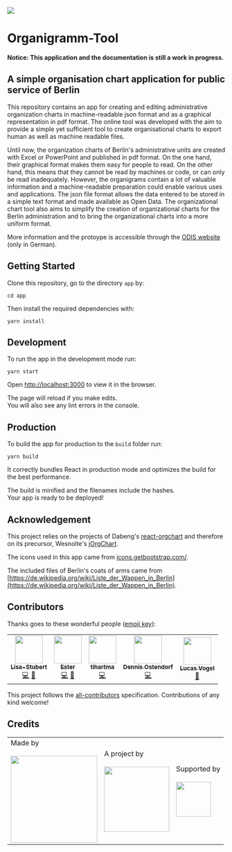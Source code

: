![](https://img.shields.io/badge/Built%20with%20%E2%9D%A4%EF%B8%8F-at%20Technologiestiftung%20Berlin-blue)

# Organigramm-Tool

**Notice: This application and the documentation is still a work in progress.**

## A simple organisation chart application for public service of Berlin

This repository contains an app for creating and editing administrative organization charts in machine-readable json format and as a graphical representation in pdf format. The online tool was developed with the aim to provide a simple yet sufficient tool to create organisational charts to export human as well as machine readable files.

Until now, the organization charts of Berlin's administrative units are created with Excel or PowerPoint and published in pdf format. On the one hand, their graphical format makes them easy for people to read. On the other hand, this means that they cannot be read by machines or code, or can only be read inadequately. However, the organigrams contain a lot of valuable information and a machine-readable preparation could enable various uses and applications. 
The json file format allows the data entered to be stored in a simple text format and made available as Open Data. The organizational chart tool also aims to simplify the creation of organizational charts for the Berlin administration and to bring the organizational charts into a more uniform format.

More information and the protoype is accessible through the [ODIS website](https://odis-berlin.de/projekte/organigramme/) (only in German).

## Getting Started

Clone this repository, go to the directory `app` by:

`cd app`

Then install the required dependencies with:

`yarn install`


## Development

To run the app in the development mode run:

`yarn start`


Open [http://localhost:3000](http://localhost:3000) to view it in the browser.

The page will reload if you make edits.\
You will also see any lint errors in the console.


## Production

To build the app for production to the `build` folder run:

`yarn build`

It correctly bundles React in production mode and optimizes the build for the best performance.

The build is minified and the filenames include the hashes.\
Your app is ready to be deployed!


## Acknowledgement

This project relies on the projects of Dabeng's [react-orgchart](https://github.com/dabeng/react-orgchart) and therefore on its precursor, Wesnolte's [jOrgChart](https://github.com/wesnolte/jOrgChart).

The icons used in this app came from [icons.getbootstrap.com/](https://icons.getbootstrap.com/).

The included files of Berlin's coats of arms came from [https://de.wikipedia.org/wiki/Liste_der_Wappen_in_Berlin](https://de.wikipedia.org/wiki/Liste_der_Wappen_in_Berlin).

## Contributors

Thanks goes to these wonderful people ([emoji key](https://allcontributors.org/docs/en/emoji-key)):

<!-- ALL-CONTRIBUTORS-LIST:START - Do not remove or modify this section -->
<!-- prettier-ignore-start -->
<!-- markdownlint-disable -->
<table>
  <tr>
    <td align="center"><a href="https://github.com/Lisa-Stubert"><img src="https://avatars.githubusercontent.com/u/61182572?v=4?s=64" width="64px;" alt=""/><br /><sub><b>Lisa-Stubert</b></sub></a><br /><a href="https://github.com/technologiestiftung/organigramming-berlin/commits?author=Lisa-Stubert" title="Code">💻</a> <a href="#data-Lisa-Stubert" title="Data">🔣</a></td>
    <td align="center"><a href="https://github.com/ester-t-s"><img src="https://avatars.githubusercontent.com/u/91192024?v=4?s=64" width="64px;" alt=""/><br /><sub><b>Ester</b></sub></a><br /><a href="https://github.com/technologiestiftung/organigramming-berlin/commits?author=ester-t-s" title="Code">💻</a> <a href="#data-ester-t-s" title="Data">🔣</a></td>
    <td align="center"><a href="https://github.com/tihartma"><img src="https://avatars.githubusercontent.com/u/15090548?v=4?s=64" width="64px;" alt=""/><br /><sub><b>tihartma</b></sub></a><br /><a href="https://github.com/technologiestiftung/organigramming-berlin/commits?author=tihartma" title="Code">💻</a></td>
    <td align="center"><a href="https://github.com/dnsos"><img src="https://avatars.githubusercontent.com/u/15640196?v=4?s=64" width="64px;" alt=""/><br /><sub><b>Dennis Ostendorf</b></sub></a><br /><a href="https://github.com/technologiestiftung/organigramming-berlin/commits?author=dnsos" title="Code">💻</a></td>
    <td align="center"><a href="https://vogelino.com/"><img src="https://avatars.githubusercontent.com/u/2759340?v=4?s=64" width="64px;" alt=""/><br /><sub><b>Lucas Vogel</b></sub></a><br /><a href="https://github.com/technologiestiftung/organigramming-berlin/commits?author=vogelino" title="Documentation">📖</a></td>
  </tr>
</table>

<!-- markdownlint-restore -->
<!-- prettier-ignore-end -->

<!-- ALL-CONTRIBUTORS-LIST:END -->

This project follows the [all-contributors](https://github.com/all-contributors/all-contributors) specification. Contributions of any kind welcome!

## Credits

<table>
  <tr>
    <td>
      Made by <a href="https://odis-berlin.de">
        <br />
        <br />
        <img width="200" src="https://logos.citylab-berlin.org/logo-odis-berlin.svg" />
      </a>
    </td>
    <td>
      A project by <a href="https://www.technologiestiftung-berlin.de/">
        <br />
        <br />
        <img width="150" src="https://citylab-berlin.org/wp-content/uploads/2021/05/tsb.svg" />
      </a>
    </td>
    <td>
      Supported by <a href="https://www.berlin.de/rbmskzl/en/">
        <br />
        <br />
        <img width="80" src="https://logos.citylab-berlin.org/logo-berlin-senweb-en.svg" />
      </a>
    </td>
  </tr>
</table>
